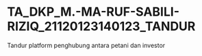 # TA_DKP_M.-MA-RUF-SABILI-RIZIQ_21120123140123_TANDUR
Tandur platform penghubung antara petani dan investor
